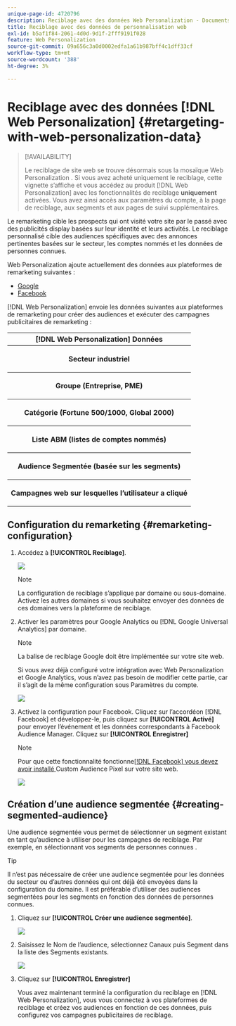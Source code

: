 ```yaml
---
unique-page-id: 4720796
description: Reciblage avec des données Web Personalization - Documents Marketo - Documentation du produit
title: Reciblage avec des données de personnalisation web
exl-id: b5af1f84-2061-4d0d-9d1f-2fff9191f028
feature: Web Personalization
source-git-commit: 09a656c3a0d0002edfa1a61b987bff4c1dff33cf
workflow-type: tm+mt
source-wordcount: '388'
ht-degree: 3%

---
```


# Reciblage avec des données [!DNL Web Personalization] {#retargeting-with-web-personalization-data}

>[!AVAILABILITY]
>
>Le reciblage de site web se trouve désormais sous la mosaïque Web Personalization . Si vous avez acheté uniquement le reciblage, cette vignette s’affiche et vous accédez au produit [!DNL Web Personalization] avec les fonctionnalités de reciblage **uniquement** activées. Vous avez ainsi accès aux paramètres du compte, à la page de reciblage, aux segments et aux pages de suivi supplémentaires.

Le remarketing cible les prospects qui ont visité votre site par le passé avec des publicités display basées sur leur identité et leurs activités. Le reciblage personnalisé cible des audiences spécifiques avec des annonces pertinentes basées sur le secteur, les comptes nommés et les données de personnes connues.

Web Personalization ajoute actuellement des données aux plateformes de remarketing suivantes :

* [Google](/help/marketo/product-docs/web-personalization/website-retargeting/personalized-remarketing-in-google.md)
* [Facebook](/help/marketo/product-docs/web-personalization/website-retargeting/personalized-remarketing-in-facebook.md)

[!DNL Web Personalization] envoie les données suivantes aux plateformes de remarketing pour créer des audiences et exécuter des campagnes publicitaires de remarketing :

<table>
 <tbody>
  <tr>
   <th colspan="1">[!DNL Web Personalization] Données</th>
  </tr>
  <tr>
   <th><p>Secteur industriel</p></th>
  </tr>
  <tr>
   <th><p>Groupe (Entreprise, PME)</p></th>
  </tr>
  <tr>
   <th><p>Catégorie (Fortune 500/1000, Global 2000)</p></th>
  </tr>
  <tr>
   <th><p>Liste ABM (listes de comptes nommés)</p></th>
  </tr>
  <tr>
   <th><p>Audience Segmentée (basée sur les segments)</p></th>
  </tr>
  <tr>
   <th><p>Campagnes web sur lesquelles l’utilisateur a cliqué</p></th>
  </tr>
 </tbody>
</table>

## Configuration du remarketing {#remarketing-configuration}

1. Accédez à **[!UICONTROL Reciblage]**.

   ![](assets/one.png)

   >[!NOTE]
   >
   >La configuration de reciblage s’applique par domaine ou sous-domaine. Activez les autres domaines si vous souhaitez envoyer des données de ces domaines vers la plateforme de reciblage.

1. Activer les paramètres pour Google Analytics ou [!DNL Google Universal Analytics] par domaine.

   >[!NOTE]
   >
   >La balise de reciblage Google doit être implémentée sur votre site web.
   >
   >Si vous avez déjà configuré votre intégration avec Web Personalization et Google Analytics, vous n’avez pas besoin de modifier cette partie, car il s’agit de la même configuration sous Paramètres du compte.

   ![](assets/two.png)

1. Activez la configuration pour Facebook. Cliquez sur l’accordéon [!DNL Facebook] et développez-le, puis cliquez sur **[!UICONTROL Activé]** pour envoyer l’événement et les données correspondants à Facebook Audience Manager. Cliquez sur **[!UICONTROL Enregistrer]**

   >[!NOTE]
   >
   >Pour que cette fonctionnalité fonctionne[[!DNL Facebook]  vous devez avoir installé ](https://developers.facebook.com/docs/ads-for-websites/website-custom-audiences/getting-started#install-the-pixel)Custom Audience Pixel sur votre site web.

   ![](assets/three.png)

## Création d’une audience segmentée {#creating-segmented-audience}

Une audience segmentée vous permet de sélectionner un segment existant en tant qu’audience à utiliser pour les campagnes de reciblage. Par exemple, en sélectionnant vos segments de personnes connues .

>[!TIP]
>
>Il n’est pas nécessaire de créer une audience segmentée pour les données du secteur ou d’autres données qui ont déjà été envoyées dans la configuration du domaine. Il est préférable d’utiliser des audiences segmentées pour les segments en fonction des données de personnes connues.

1. Cliquez sur **[!UICONTROL Créer une audience segmentée]**.

   ![](assets/image2015-1-15-16-3a36-3a38.png)

1. Saisissez le Nom de l’audience, sélectionnez Canaux puis Segment dans la liste des Segments existants.

   ![](assets/image2015-1-15-16-3a40-3a17.png)

1. Cliquez sur **[!UICONTROL Enregistrer]**

   Vous avez maintenant terminé la configuration du reciblage en [!DNL Web Personalization], vous vous connectez à vos plateformes de reciblage et créez vos audiences en fonction de ces données, puis configurez vos campagnes publicitaires de reciblage.

